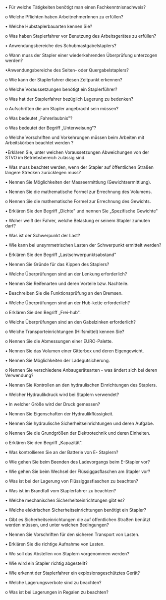 
• Für welche Tätigkeiten benötigt man einen Fachkenntnisnachweis?

   
o Welche Pflichten haben ArbeitnehmerInnen zu erfüllen?


• Welche Hubstaplerbauarten kennen Sie?


o Was haben Staplerfahrer vor Benutzung des Arbeitsgerätes zu erfüllen?


• Anwendungsbereiche des Schubmastgabelstaplers?



o Wann muss der Stapler einer wiederkehrenden Überprüfung unterzogen 
werden?



•Anwendungsbereiche des Seiten- oder Quergabelstaplers?



o Wie kann der Staplerfahrer diesen Zeitpunkt erkennen?



o Welche Voraussetzungen benötigt ein Staplerführer?



o Was hat der Staplerfahrer bezüglich Lagerung zu bedenken?



o Aufschriften die am Stapler angebracht sein müssen?



o Was bedeutet „Fahrerlaubnis"?



o Was bedeutet der Begriff „Unterweisung"?



o Welche Vorschriften und Vorkehrungen müssen beim Arbeiten mit Arbeitskörben beachtet werden ?



•Erklären Sie, unter welchen Voraussetzungen Abweichungen von der STVO im 
 Betriebsbereich zulässig sind.
 


• Was muss beachtet werden, wenn der Stapler auf öffentlichen Straßen längere Strecken zurücklegen muss?



• Nennen Sie Möglichkeiten der Masseermittlung (Gewichtsermittlung).


• Nennen Sie die mathematische Formel zur Errechnung des Volumens.


o Nennen Sie die mathematische Formel zur Errechnung des Gewichts.


• Erklären Sie den Begriff „Dichte" und nennen Sie „Spezifische Gewichte"


• Woher weiß der Fahrer, welche Belastung er seinem Stapler zumuten darf?


• Was ist der Schwerpunkt der Last?


• Wie kann bei unsymmetrischen Lasten der Schwerpunkt ermittelt werden?


• Erklären Sie den Begriff „Lastschwerpunktsabstand"


• Nennen Sie Gründe für das Kippen des Staplers?


• Welche Überprüfungen sind an der Lenkung erforderlich?


• Nennen Sie Reifenarten und deren Vorteile bzw. Nachteile.


• Beschreiben Sie die Funktionsprüfung an den Bremsen.


• Welche Überprüfungen sind an der Hub-kette erforderlich?


o Erklären Sie den Begriff „Frei-hub".


o Welche Überprüfungen sind an den Gabelzinken erforderlich?


o Welche Transporteinrichtungen (Hilfsmittel) kennen Sie?


o Nennen Sie die Abmessungen einer EURO-Palette.


• Nennen Sie das Volumen einer Gitterbox und deren Eigengewicht.


• Nennen Sie Möglichkeiten der Ladegutsicherung.


o Nennen Sie verschiedene Anbaugerätearten - was ändert sich bei deren Verwendung?


• Nennen Sie Kontrollen an den hydraulischen Einrichtungen des Staplers.


• Welcher Hydraulikdruck wird bei Staplern verwendet?


• In welcher Größe wird der Druck gemessen?


• Nennen Sie Eigenschaften der Hydraulikflüssigkeit.


• Nennen Sie hydraulische Sicherheitseinrichtungen und deren Aufgabe.


o Nennen Sie die Grundgrößen der Elektrotechnik und deren Einheiten.


o Erklären Sie den Begriff „Kapazität".


• Was kontrollieren Sie an der Batterie von E- Staplern?


o Wie gehen Sie beim Beenden des Ladevorgangs beim E-Stapler vor?


• Wie gehen Sie beim Wechsel der Flüssiggasflaschen am Stapler vor?


o Was ist bei der Lagerung von Flüssiggasflaschen zu beachten?


• Was ist im Brandfall vom Staplerfahrer zu beachten?


• Welche mechanischen Sicherheitseinrichtungen gibt es?


• Welche elektrischen Sicherheitseinrichtungen benötigt ein Stapler?


• Gibt es Sicherheitseinrichtungen die auf öffentlichen Straßen benützt werden müssen, und unter welchen Bedingungen?


• Nennen Sie Vorschriften für den sicheren Transport von Lasten.


• Erklären Sie die richtige Aufnahme von Lasten.


• Wo soll das Abstellen von Staplern vorgenommen werden?


• Wie wird ein Stapler richtig abgestellt?


• Wie erkennt der Staplerfahrer ein explosionsgeschütztes Gerät?


• Welche Lagerungsverbote sind zu beachten?


o Was ist bei Lagerungen in Regalen zu beachten?